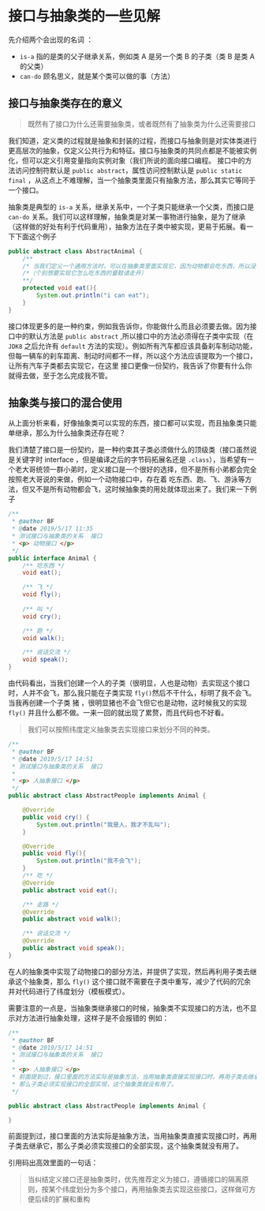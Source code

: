 # 接口与抽象类的一些见解  

先介绍两个会出现的名词 ：

* `is-a` 指的是类的父子继承关系，例如类 A 是另一个类 B 的子类（类 B 是类 A 的父类）
* `can-do` 顾名思义，就是某个类可以做的事（方法）  



## 接口与抽象类存在的意义   

> 既然有了接口为什么还需要抽象类，或者既然有了抽象类为什么还需要接口  



我们知道，定义类的过程就是抽象和封装的过程，而接口与抽象则是对实体类进行更高层次的抽象，仅定义公共行为和特征。接口与抽象类的共同点都是不能被实例化，但可以定义引用变量指向实例对象（我们所说的面向接口编程。  接口中的方法访问控制符默认是 `public abstract`，属性访问控制默认是 `public static final` ，从这点上不难理解，当一个抽象类里面只有抽象方法，那么其实它等同于一个接口。

抽象类是典型的 `is-a` 关系，继承关系中，一个子类只能继承一个父类，而接口是 `can-do` 关系。我们可以这样理解，抽象类是对某一事物进行抽象，是为了继承（这样做的好处有利于代码重用），抽象方法在子类中被实现，更易于拓展。看一下下面这个例子  

```java
public abstract class AbstractAnimal {
    /**
    /* 当我们定义一个通用方法时，可以在抽象类里面实现它，因为动物都会吃东西，所以没有必要由子类实现
    /*（个别想要实现它怎么吃东西的童鞋请走开）
    **/
    protected void eat(){
        System.out.println("i can eat");
    }
}
```



接口体现更多的是一种约束，例如我告诉你，你能做什么而且必须要去做。因为接口中的默认方法是 `public abstract` ,所以接口中的方法必须得在子类中实现（在 `JDK8` 之后允许有 `default` 方法的实现）。例如所有汽车都应该具备刹车制动功能，但每一辆车的刹车距离、制动时间都不一样，所以这个方法应该提取为一个接口，让所有汽车子类都去实现它，在这里 接口更像一份契约，我告诉了你要有什么你就得去做，至于怎么完成我不管。  



## 抽象类与接口的混合使用  

从上面分析来看，好像抽象类可以实现的东西，接口都可以实现，而且抽象类只能单继承，那么为什么抽象类还存在呢？  

我们清楚了接口是一份契约，是一种约束其子类必须做什么的顶级类（接口虽然说是关键字时 interface ，但是编译之后的字节码拓展名还是 `.class`），当希望有一个老大哥统领一群小弟时，定义接口是一个很好的选择，但不是所有小弟都会完全按照老大哥说的来做，例如一个动物接口中，存在着 吃东西、跑、飞、游泳等方法，但又不是所有动物都会飞，这时候抽象类的用处就体现出来了。我们来一下例子  

```java
/**
 * @author BF
 * @date 2019/5/17 11:35
 * 测试接口与抽象类的关系  接口
 * <p> 动物接口 </p>
 */
public interface Animal {
    /** 吃东西 */
    void eat();

    /** 飞 */
    void fly();
    
    /** 叫 */
    void cry();

    /** 跑 */
    void walk();

    /** 说话交流 */
    void speak();
}
```

由代码看出，当我们创建一个人的子类（很明显，人也是动物）去实现这个接口时，人并不会飞，那么我只能在子类实现 `fly()`然后不干什么，标明了我不会飞。当我再创建一个子类 猪 ，很明显猪也不会飞但它也是动物，这时候我又的实现 `fly()` 并且什么都不做。一来一回的就出现了累赘，而且代码也不好看。  



> 我们可以按照纬度定义抽象类去实现接口来划分不同的种类。



```java
/**
 * @author BF
 * @date 2019/5/17 14:51
 * 测试接口与抽象类的关系  接口
 *
 * <p> 人抽象接口 </p>
 */
public abstract class AbstractPeople implements Animal {

    @Override
    public void cry() {
        System.out.println("我是人，我才不乱叫");
    }

    @Override
    public void fly(){
        System.out.println("我不会飞");
    }
    /** 吃 */
    @Override
    public abstract void eat();

    /** 走路 */
    @Override
    public abstract void walk();

    /** 说话交流 */
    @Override
    public abstract void speak();
}
```

在人的抽象类中实现了动物接口的部分方法，并提供了实现，然后再利用子类去继承这个抽象类，那么 `fly()` 这个接口就不需要在子类中重写，减少了代码的冗余并对代码进行了纬度划分（模板模式）。

需要注意的一点是，当抽象类继承接口的时候，抽象类不实现接口的方法，也不显示对方法进行抽象处理，这样子是不会报错的  例如：

```java
/**
 * @author BF
 * @date 2019/5/17 14:51
 * 测试接口与抽象类的关系  接口
 *
 * <p> 人抽象接口 </p>
 * 前面提到过，接口里面的方法实际是抽象方法，当用抽象类直接实现接口时，再用子类去继承它
 * 那么子类必须实现接口的全部实现，这个抽象类就没有用了。
 */

public abstract class AbstractPeople implements Animal {

}
```

前面提到过，接口里面的方法实际是抽象方法，当用抽象类直接实现接口时，再用子类去继承它，那么子类必须实现接口的全部实现，这个抽象类就没有用了。

引用码出高效里面的一句话：

> 当纠结定义接口还是抽象类时，优先推荐定义为接口，遵循接口的隔离原则，按某个纬度划分为多个接口，再用抽象类去实现这些接口，这样做可方便后续的扩展和重构
